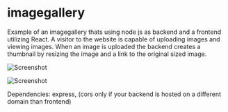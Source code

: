 # imagegallery

Example of an imagegallery thats using node js as backend and a frontend utilizing React.
A visitor to the website is capable of uploading images and viewing images.
When an image is uploaded the backend creates a thumbnail by resizing the image and a link to
the original sized image.

![Screenshot](https://i.imgur.com/pSd3Gvr.png)



![Screenshot](https://i.imgur.com/Mi1ag6T.png)


Dependencies: express, (cors only if your backend is hosted on a different domain than frontend)

